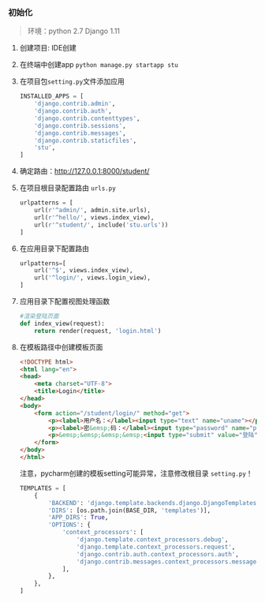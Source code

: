 
### 初始化

> 环境：python 2.7 Django 1.11

1. 创建项目: IDE创建

2. 在终端中创建app `python manage.py startapp stu`

3. 在项目包`setting.py`文件添加应用

   ```python
   INSTALLED_APPS = [
       'django.contrib.admin',
       'django.contrib.auth',
       'django.contrib.contenttypes',
       'django.contrib.sessions',
       'django.contrib.messages',
       'django.contrib.staticfiles',
       'stu',
   ]
   ```
   
4. 确定路由：http://127.0.0.1:8000/student/

5. 在项目根目录配置路由 `urls.py`

    ```python
    urlpatterns = [
        url(r'^admin/', admin.site.urls),
        url(r'^hello/', views.index_view),
        url(r'^student/', include('stu.urls'))
    ]
    ```

6. 在应用目录下配置路由

   ```python
   urlpatterns=[
       url('^$', views.index_view),
       url('^login/', views.login_view),
   ]
   ```

7. 应用目录下配置视图处理函数

   ```python
   #渲染登陆页面
   def index_view(request):
       return render(request, 'login.html')
   ```

8. 在模板路径中创建模板页面

   ```html
   <!DOCTYPE html>
   <html lang="en">
   <head>
       <meta charset="UTF-8">
       <title>Login</title>
   </head>
   <body>
       <form action="/student/login/" method="get">
           <p><label>用户名：</label><input type="text" name="uname"></p>
           <p><label>密&emsp;码：</label><input type="password" name="pwd"></p>
           <p>&emsp;&emsp;&emsp;&emsp;<input type="submit" value="登陆"></p>
       </form>
   </body>
   </html>
   ```

   注意，pycharm创建的模板setting可能异常，注意修改根目录 `setting.py`！

   ```python
   TEMPLATES = [
       {
           'BACKEND': 'django.template.backends.django.DjangoTemplates',
           'DIRS': [os.path.join(BASE_DIR, 'templates')],
           'APP_DIRS': True,
           'OPTIONS': {
               'context_processors': [
                   'django.template.context_processors.debug',
                   'django.template.context_processors.request',
                   'django.contrib.auth.context_processors.auth',
                   'django.contrib.messages.context_processors.messages',
               ],
           },
       },
   ]
   ```

   

   

